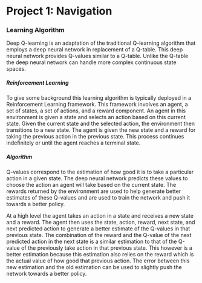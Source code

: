 
# Project 1: Navigation

### Learning Algorithm
Deep Q-learning is an adaptation of the traditional Q-learning algorithm that employs a deep neural network in replacement of a Q-table. This deep neural network provides Q-values similar to a Q-table. Unlike the Q-table the deep neural network can handle more complex continuous state spaces. 
##### Reinforcement Learning
To give some background this learning algorithm is typically deployed in a Reinforcement Learning framework. This framework involves an agent, a set of states, a set of actions, and a reward component. An agent in this environment is given a state and selects an action based on this current state. Given the current state and the selected action, the environment then transitions to a new state. The agent is given the new state and a reward for taking the previous action in the previous state. This process continues indefinitely or until the agent reaches a terminal state. 
##### Algorithm
Q-values correspond to the estimation of how good it is to take a particular action in a given state. The deep neural network predicts these values to choose the action an agent will take based on the current state. The rewards returned by the environment are used to help generate better estimates of these Q-values and are used to train the network and push it towards a better policy. 

At a high level the agent takes an action in a state and receives a new state and a reward. The agent then uses the state, action, reward, next state, and next predicted action to generate a better estimate of the Q-values in that previous state. The combination of the reward and the Q-value of the next predicted action in the next state is a similar estimation to that of the Q-value of the previously take action in that previous state. This however is a better estimation because this estimation also relies on the reward which is the actual value of how good that previous action. The error between this new estimation and the old estimation can be used to slightly push the network towards a better policy. 